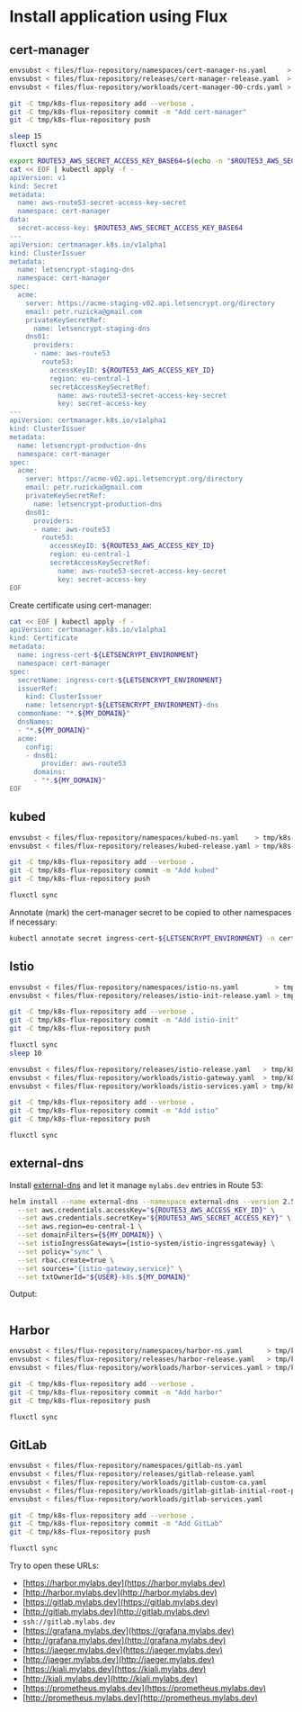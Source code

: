 # Install application using Flux

## cert-manager

```bash
envsubst < files/flux-repository/namespaces/cert-manager-ns.yaml     > tmp/k8s-flux-repository/namespaces/cert-manager-ns.yaml
envsubst < files/flux-repository/releases/cert-manager-release.yaml  > tmp/k8s-flux-repository/releases/cert-manager-release.yaml
envsubst < files/flux-repository/workloads/cert-manager-00-crds.yaml > tmp/k8s-flux-repository/workloads/cert-manager-00-crds.yaml

git -C tmp/k8s-flux-repository add --verbose .
git -C tmp/k8s-flux-repository commit -m "Add cert-manager"
git -C tmp/k8s-flux-repository push
```

```bash
sleep 15
fluxctl sync
```

```bash
export ROUTE53_AWS_SECRET_ACCESS_KEY_BASE64=$(echo -n "$ROUTE53_AWS_SECRET_ACCESS_KEY" | base64)
cat << EOF | kubectl apply -f -
apiVersion: v1
kind: Secret
metadata:
  name: aws-route53-secret-access-key-secret
  namespace: cert-manager
data:
  secret-access-key: $ROUTE53_AWS_SECRET_ACCESS_KEY_BASE64
---
apiVersion: certmanager.k8s.io/v1alpha1
kind: ClusterIssuer
metadata:
  name: letsencrypt-staging-dns
  namespace: cert-manager
spec:
  acme:
    server: https://acme-staging-v02.api.letsencrypt.org/directory
    email: petr.ruzicka@gmail.com
    privateKeySecretRef:
      name: letsencrypt-staging-dns
    dns01:
      providers:
      - name: aws-route53
        route53:
          accessKeyID: ${ROUTE53_AWS_ACCESS_KEY_ID}
          region: eu-central-1
          secretAccessKeySecretRef:
            name: aws-route53-secret-access-key-secret
            key: secret-access-key
---
apiVersion: certmanager.k8s.io/v1alpha1
kind: ClusterIssuer
metadata:
  name: letsencrypt-production-dns
  namespace: cert-manager
spec:
  acme:
    server: https://acme-v02.api.letsencrypt.org/directory
    email: petr.ruzicka@gmail.com
    privateKeySecretRef:
      name: letsencrypt-production-dns
    dns01:
      providers:
      - name: aws-route53
        route53:
          accessKeyID: ${ROUTE53_AWS_ACCESS_KEY_ID}
          region: eu-central-1
          secretAccessKeySecretRef:
            name: aws-route53-secret-access-key-secret
            key: secret-access-key
EOF
```

Create certificate using cert-manager:

```bash
cat << EOF | kubectl apply -f -
apiVersion: certmanager.k8s.io/v1alpha1
kind: Certificate
metadata:
  name: ingress-cert-${LETSENCRYPT_ENVIRONMENT}
  namespace: cert-manager
spec:
  secretName: ingress-cert-${LETSENCRYPT_ENVIRONMENT}
  issuerRef:
    kind: ClusterIssuer
    name: letsencrypt-${LETSENCRYPT_ENVIRONMENT}-dns
  commonName: "*.${MY_DOMAIN}"
  dnsNames:
  - "*.${MY_DOMAIN}"
  acme:
    config:
    - dns01:
        provider: aws-route53
      domains:
      - "*.${MY_DOMAIN}"
EOF
```

## kubed

```bash
envsubst < files/flux-repository/namespaces/kubed-ns.yaml    > tmp/k8s-flux-repository/namespaces/kubed-ns.yaml
envsubst < files/flux-repository/releases/kubed-release.yaml > tmp/k8s-flux-repository/releases/kubed-release.yaml

git -C tmp/k8s-flux-repository add --verbose .
git -C tmp/k8s-flux-repository commit -m "Add kubed"
git -C tmp/k8s-flux-repository push
```

```bash
fluxctl sync
```

Annotate (mark) the cert-manager secret to be copied to other namespaces
if necessary:

```bash
kubectl annotate secret ingress-cert-${LETSENCRYPT_ENVIRONMENT} -n cert-manager kubed.appscode.com/sync="app=kubed"
```

## Istio

```bash
envsubst < files/flux-repository/namespaces/istio-ns.yaml         > tmp/k8s-flux-repository/namespaces/istio-ns.yaml
envsubst < files/flux-repository/releases/istio-init-release.yaml > tmp/k8s-flux-repository/releases/istio-init-release.yaml

git -C tmp/k8s-flux-repository add --verbose .
git -C tmp/k8s-flux-repository commit -m "Add istio-init"
git -C tmp/k8s-flux-repository push
```

```bash
fluxctl sync
sleep 10
```

```bash
envsubst < files/flux-repository/releases/istio-release.yaml   > tmp/k8s-flux-repository/releases/istio-release.yaml
envsubst < files/flux-repository/workloads/istio-gateway.yaml  > tmp/k8s-flux-repository/workloads/istio-gateway.yaml
envsubst < files/flux-repository/workloads/istio-services.yaml > tmp/k8s-flux-repository/workloads/istio-services.yaml

git -C tmp/k8s-flux-repository add --verbose .
git -C tmp/k8s-flux-repository commit -m "Add istio"
git -C tmp/k8s-flux-repository push
```

```bash
fluxctl sync
```

## external-dns

Install [external-dns](https://github.com/kubernetes-incubator/external-dns) and
let it manage `mylabs.dev` entries in Route 53:

```bash
helm install --name external-dns --namespace external-dns --version 2.5.1 stable/external-dns \
  --set aws.credentials.accessKey="${ROUTE53_AWS_ACCESS_KEY_ID}" \
  --set aws.credentials.secretKey="${ROUTE53_AWS_SECRET_ACCESS_KEY}" \
  --set aws.region=eu-central-1 \
  --set domainFilters={${MY_DOMAIN}} \
  --set istioIngressGateways={istio-system/istio-ingressgateway} \
  --set policy="sync" \
  --set rbac.create=true \
  --set sources="{istio-gateway,service}" \
  --set txtOwnerId="${USER}-k8s.${MY_DOMAIN}"
```

Output:

```json
```

## Harbor

```bash
envsubst < files/flux-repository/namespaces/harbor-ns.yaml      > tmp/k8s-flux-repository/namespaces/harbor-ns.yaml
envsubst < files/flux-repository/releases/harbor-release.yaml   > tmp/k8s-flux-repository/releases/harbor-release.yaml
envsubst < files/flux-repository/workloads/harbor-services.yaml > tmp/k8s-flux-repository/workloads/harbor-services.yaml

git -C tmp/k8s-flux-repository add --verbose .
git -C tmp/k8s-flux-repository commit -m "Add harbor"
git -C tmp/k8s-flux-repository push
```

```bash
fluxctl sync
```

## GitLab

```bash
envsubst < files/flux-repository/namespaces/gitlab-ns.yaml                          > tmp/k8s-flux-repository/namespaces/gitlab-ns.yaml
envsubst < files/flux-repository/releases/gitlab-release.yaml                       > tmp/k8s-flux-repository/releases/gitlab-release.yaml
envsubst < files/flux-repository/workloads/gitlab-custom-ca.yaml                    > tmp/k8s-flux-repository/workloads/gitlab-custom-ca.yaml
envsubst < files/flux-repository/workloads/gitlab-gitlab-initial-root-password.yaml > tmp/k8s-flux-repository/workloads/gitlab-gitlab-initial-root-password.yaml
envsubst < files/flux-repository/workloads/gitlab-services.yaml                     > tmp/k8s-flux-repository/workloads/gitlab-services.yaml

git -C tmp/k8s-flux-repository add --verbose .
git -C tmp/k8s-flux-repository commit -m "Add GitLab"
git -C tmp/k8s-flux-repository push
```

```bash
fluxctl sync
```

Try to open these URLs:

* [https://harbor.mylabs.dev](https://harbor.mylabs.dev)
* [http://harbor.mylabs.dev](http://harbor.mylabs.dev)
* [https://gitlab.mylabs.dev](https://gitlab.mylabs.dev)
* [http://gitlab.mylabs.dev](http://gitlab.mylabs.dev)
* `ssh://gitlab.mylabs.dev`
* [https://grafana.mylabs.dev](https://grafana.mylabs.dev)
* [http://grafana.mylabs.dev](http://grafana.mylabs.dev)
* [https://jaeger.mylabs.dev](https://jaeger.mylabs.dev)
* [http://jaeger.mylabs.dev](http://jaeger.mylabs.dev)
* [https://kiali.mylabs.dev](https://kiali.mylabs.dev)
* [http://kiali.mylabs.dev](http://kiali.mylabs.dev)
* [https://prometheus.mylabs.dev](https://prometheus.mylabs.dev)
* [http://prometheus.mylabs.dev](http://prometheus.mylabs.dev)
